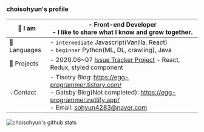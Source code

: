 ### choisohyun's profile

| 👀 I am      | - **Front-end Developer**<br>- I like to share what I know and grow together.                                                                             |
| ------------ | --------------------------------------------------------------------------------------------------------------------------------------------------------- |
| 📙 Languages | - `intermediate` Javascript(Vanilla, React)<br>- `beginner` Python(ML, DL, crawling), Java                                                                |
| 🌈 Projects  | - 2020.06~07 [Issue Tracker Project](https://github.com/codesquad-member-2020/issue-tracker-08) - React, Redux, styled component                          |
| 💡Contact    | - Tisotry Blog: https://egg-programmer.tistory.com/<br>- Gatsby Blog(Not completed): https://egg-programmer.netlify.app/<br>- Email: sohyun4283@naver.com |

![choisohyun's github stats](https://github-readme-stats-git-master.choisohyun.vercel.app/api?username=choisohyun&hide=["issues"]&show_icons=true)
